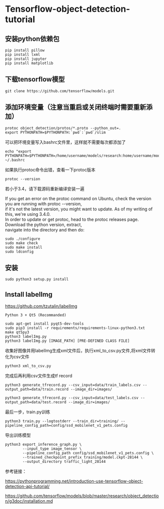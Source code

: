 # Tensorflow-object-detection-tutorial

## 安装python依赖包

	pip install pillow
	pip install lxml
	pip install jupyter
	pip install matplotlib

## 下载tensorflow模型

	git clone https://github.com/tensorflow/models.git

## 添加环境变量（注意当重启或关闭终端时需要重新添加）

	protoc object_detection/protos/*.proto --python_out=.
	export PYTHONPATH=$PYTHONPATH:`pwd`:`pwd`/slim

可以把环境变量写入bashrc文件里，这样就不需要每次都添加了<br>

	echo "export PYTHONPATH=$PYTHONPATH=/home/username/models/research:home/username/models/slim">> ~/.bashrc

如果执行protoc命令出错，查看一下protoc版本
	
	protoc --version

若小于3.4，请下载源码重新编译安装一遍

If you get an error on the protoc command on Ubuntu, check the version you are running with protoc --version, <br>
if it's not the latest version, you might want to update. As of my writing of this, we're using 3.4.0. <br>
In order to update or get protoc, head to the protoc releases page. Download the python version, extract, <br>
navigate into the directory and then do: <br>

	sudo ./configure
	sudo make check
	sudo make install
	sudo ldconfig


## 安装
	
	sudo python3 setup.py install


## Install labelImg

https://github.com/tzutalin/labelImg

	Python 3 + Qt5 (Recommanded)

	sudo apt-get install pyqt5-dev-tools
	sudo pip3 install -r requirements/requirements-linux-python3.txt
	make qt5py3
	python3 labelImg.py
	python3 labelImg.py [IMAGE_PATH] [PRE-DEFINED CLASS FILE]

收集好图像并用labelImg生成xml文件后，执行xml_to_csv.py文件,将xml文件转化为csv文件
	
	python3 xml_to_csv.py

完成后再利用csv文件生成tf record

	python3 generate_tfrecord.py --csv_input=data/train_labels.csv --output_path=data/train.record --image_dir=images/

	python3 generate_tfrecord.py --csv_input=data/test_labels.csv --output_path=data/test.record --image_dir=images/

最后一步，train.py训练

	python3 train.py --logtostderr --train_dir=training/ --pipeline_config_path=config/ssd_mobilenet_v1_pets.config


导出训练模型

	python3 export_inference_graph.py \
    	    --input_type image_tensor \
    	    --pipeline_config_path config/ssd_mobilenet_v1_pets.config \
    	    --trained_checkpoint_prefix training/model.ckpt-28144 \
    	    --output_directory traffic_light_28144
参考链接：

https://pythonprogramming.net/introduction-use-tensorflow-object-detection-api-tutorial/

https://github.com/tensorflow/models/blob/master/research/object_detection/g3doc/installation.md

